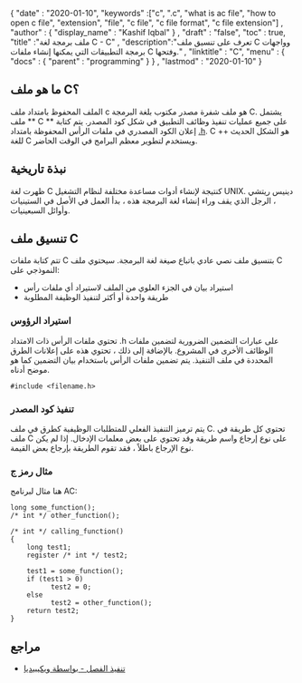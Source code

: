 {
  "date" : "2020-01-10",
  "keywords" :["c", ".c", "what is ac file", "how to open c file", "extension", "file", "c file", "c file format", "c file extension"] ,
  "author" : {
    "display_name" : "Kashif Iqbal"
} ,
  "draft" : "false",
  "toc" : true,
  "title" :"ملف برمجة لغة C - C" ,
  "description":"تعرف على تنسيق ملف C وواجهات برمجة التطبيقات التي يمكنها إنشاء ملفات C وفتحها." ,
  "linktitle" : "C",
  "menu" : {
    "docs" : {
      "parent" : "programming"
}
} ,
  "lastmod" : "2020-01-10"
}

## ما هو ملف C؟

الملف المحفوظ بامتداد ملف c هو ملف شفرة مصدر مكتوب بلغة البرمجة C. يشتمل ملف ** C ** على جميع عمليات تنفيذ وظائف التطبيق في شكل كود المصدر. يتم كتابة إعلان الكود المصدري في ملفات الرأس المحفوظة بامتداد [.h](/ar/programming/h/). C ++ هو الشكل الحديث للغة C ويستخدم لتطوير معظم البرامج في الوقت الحاضر.

## نبذة تاريخية

ظهرت لغة C كنتيجة لإنشاء أدوات مساعدة مختلفة لنظام التشغيل UNIX. دينيس ريتشي ، الرجل الذي يقف وراء إنشاء لغة البرمجة هذه ، بدأ العمل في الأصل في الستينيات وأوائل السبعينيات.

## تنسيق ملف C

تتم كتابة ملفات C بتنسيق ملف نصي عادي باتباع صيغة لغة البرمجة. سيحتوي ملف C النموذجي على:

* استيراد بيان في الجزء العلوي من الملف لاستيراد أي ملفات رأس
* طريقة واحدة أو أكثر لتنفيذ الوظيفة المطلوبة

### استيراد الرؤوس

تحتوي ملفات الرأس ذات الامتداد .h على عبارات التضمين الضرورية لتضمين ملفات الوظائف الأخرى في المشروع. بالإضافة إلى ذلك ، تحتوي هذه على إعلانات الطرق المحددة في ملف التنفيذ. يتم تضمين ملفات الرأس باستخدام بيان التضمين كما هو موضح أدناه.

```
#include <filename.h>
```

### تنفيذ كود المصدر

يتم ترميز التنفيذ الفعلي للمتطلبات الوظيفية كطرق في ملف C. تحتوي كل طريقة في ملف C على نوع إرجاع واسم طريقة وقد تحتوي على بعض معلمات الإدخال. إذا لم يكن نوع الإرجاع باطلاً ، فقد تقوم الطريقة بإرجاع بعض القيمة.

### مثال رمز ج
هنا مثال لبرنامج AC:

```
long some_function();
/* int */ other_function();

/* int */ calling_function()
{
    long test1;
    register /* int */ test2;

    test1 = some_function();
    if (test1 > 0)
          test2 = 0;
    else
          test2 = other_function();
    return test2;
}
```



## **مراجع** ##

* [تنفيذ الفصل - بواسطة ويكيبيديا](https://en.wikipedia.org/wiki/Class_implementation_file)

